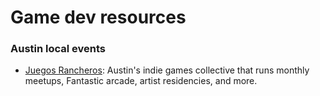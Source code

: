 # Game dev resources

### Austin local events
- [Juegos Rancheros](http://www.juegosrancheros.com): Austin's indie games collective that runs monthly meetups, Fantastic arcade, artist residencies, and more.
 